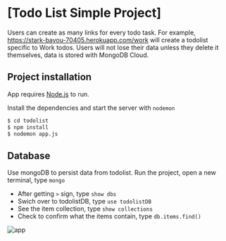 # [Todo List Simple Project]

Users can create as many links for every todo task. For example, https://stark-bayou-70405.herokuapp.com/work will create a todolist specific to Work todos. Users will not lose their data unless they delete it themselves, data is stored with MongoDB Cloud.

## Project installation

App requires [Node.js](https://nodejs.org/en/download/) to run.

Install the dependencies and start the server with `nodemon`

```sh
$ cd todolist
$ npm install
$ nodemon app.js
```

## Database

Use mongoDB to persist data from todolist. Run the project, open a new terminal, type `mongo`

- After getting `>` sign, type `show dbs`
- Swich over to todolistDB, type `use todolistDB`
- See the item collection, type `show collections`
- Check to confirm what the items contain, type `db.items.find()`

![app](public/images/img.png)

